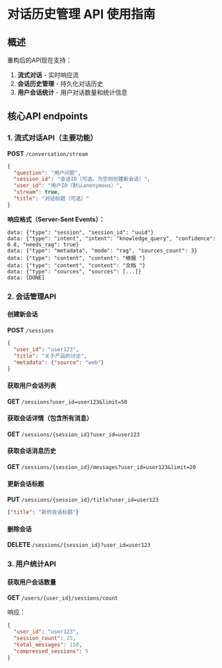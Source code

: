 # 对话历史管理 API 使用指南

## 概述

重构后的API现在支持：
1. **流式对话** - 实时响应流
2. **会话历史管理** - 持久化对话历史
3. **用户会话统计** - 用户对话数量和统计信息

## 核心API endpoints

### 1. 流式对话API（主要功能）

**POST** `/conversation/stream`

```json
{
  "question": "用户问题",
  "session_id": "会话ID（可选，为空则创建新会话）", 
  "user_id": "用户ID（默认anonymous）",
  "stream": true,
  "title": "对话标题（可选）"
}
```

**响应格式（Server-Sent Events）：**
```
data: {"type": "session", "session_id": "uuid"}
data: {"type": "intent", "intent": "knowledge_query", "confidence": 0.8, "needs_rag": true}
data: {"type": "metadata", "mode": "rag", "sources_count": 3}
data: {"type": "content", "content": "根据 "}
data: {"type": "content", "content": "文档 "}
data: {"type": "sources", "sources": [...]}
data: [DONE]
```

### 2. 会话管理API

#### 创建新会话
**POST** `/sessions`
```json
{
  "user_id": "user123",
  "title": "关于产品的讨论",
  "metadata": {"source": "web"}
}
```

#### 获取用户会话列表  
**GET** `/sessions?user_id=user123&limit=50`

#### 获取会话详情（包含所有消息）
**GET** `/sessions/{session_id}?user_id=user123`

#### 获取会话消息历史
**GET** `/sessions/{session_id}/messages?user_id=user123&limit=20`

#### 更新会话标题
**PUT** `/sessions/{session_id}/title?user_id=user123`
```json
{"title": "新的会话标题"}
```

#### 删除会话
**DELETE** `/sessions/{session_id}?user_id=user123`

### 3. 用户统计API

#### 获取用户会话数量
**GET** `/users/{user_id}/sessions/count`

响应：
```json
{
  "user_id": "user123",
  "session_count": 25,
  "total_messages": 150,
  "compressed_sessions": 5
}
```
